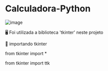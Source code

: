 # Calculadora-Python

![image](https://github.com/victoriaflb/Calculadora-Py/assets/122183830/e671601d-fe02-4ed1-b9ea-cf64d4aeea40)


🖥 Foi utilizada a biblioteca 'tkinter' neste projeto


📌 importando tkinter

from tkinter import *

from tkinter import ttk
